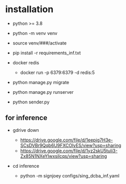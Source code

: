 # installation

- python >= 3.8

- python -m venv venv

- source venv/###/activate

- pip install -r requirements_inf.txt

- docker redis
  - docker run -p 6379:6379 -d redis:5

- python manage.py migrate

- python manage.py runserver

- python sender.py


## for inference
- gdrive down
  - https://drive.google.com/file/d/1eepjg7H3e-SCsDVBr9Qqb6U9FXCOlyES/view?usp=sharing
  - https://drive.google.com/file/d/1yz2skU5tuIi3-Zx85N1NXeYIwxsilcqs/view?usp=sharing

- cd inference
  - python -m signjoey configs/sing_dcba_inf.yaml
